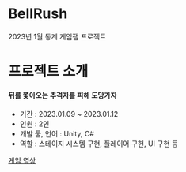 # BellRush
2023년 1월 동계 게임잼 프로젝트

# 프로젝트 소개 

#### 뒤를 쫓아오는 추격자를 피해 도망가자

* 기간 : 2023.01.09 ~ 2023.01.12
* 인원 : 2인
* 개발 툴, 언어 : Unity, C#
* 역할 : 스테이지 시스템 구현, 플레이어 구현, UI 구현 등

[게임 영상]([https://www.youtube.com/watch?v=-nHxvbjlUpM](https://www.youtube.com/watch?v=eOCbNGTfQbg)https://www.youtube.com/watch?v=eOCbNGTfQbg)
